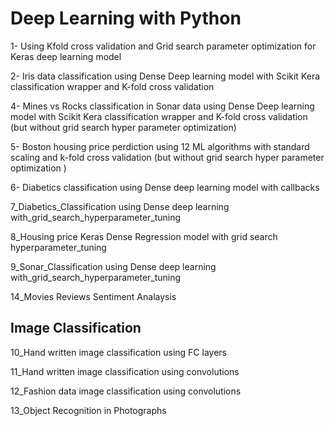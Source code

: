 # Deep Learning with Python
1- Using Kfold cross validation and Grid search parameter optimization for Keras deep learning model

2- Iris data classification using Dense Deep learning model with Scikit Kera classification wrapper and K-fold cross validation

4- Mines vs Rocks classification  in Sonar data using Dense Deep learning model with Scikit Kera classification wrapper and K-fold cross validation (but without grid search hyper parameter optimization)

5- Boston housing price perdiction using 12 ML algorithms with standard scaling and k-fold cross validation (but without grid search hyper parameter optimization )

6- Diabetics classification using Dense deep learning model with callbacks

7_Diabetics_Classification using Dense deep learning with_grid_search_hyperparameter_tuning

8_Housing price Keras Dense Regression model with grid search hyperparameter_tuning

9_Sonar_Classification using Dense deep learning with_grid_search_hyperparameter_tuning

14_Movies Reviews Sentiment Analaysis

## Image Classification

10_Hand written image classification using FC layers

11_Hand written image classification using convolutions


12_Fashion data image classification using convolutions

13_Object Recognition in Photographs



